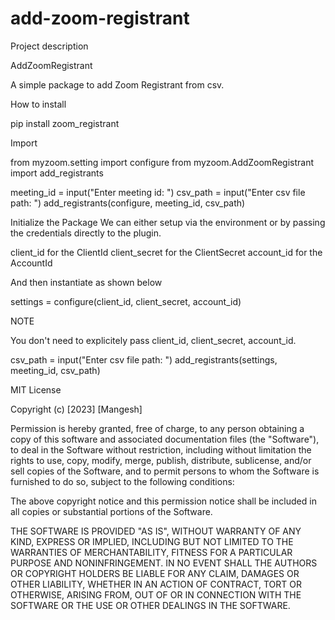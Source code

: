 # add-zoom-registrant

Project description

AddZoomRegistrant

A simple package to add Zoom Registrant from csv.

How to install

pip install zoom_registrant

Import

from myzoom.setting import configure
from myzoom.AddZoomRegistrant import add_registrants

meeting_id = input("Enter meeting id: ")
csv_path = input("Enter csv file path: ")
add_registrants(configure, meeting_id, csv_path)

Initialize the Package
We can either setup via the environment or by passing the credentials directly to the plugin.

client_id for the ClientId
client_secret for the ClientSecret
account_id for the AccountId

And then instantiate as shown below

settings = configure(client_id, client_secret, account_id)

NOTE

You don't need to explicitely pass client_id, client_secret, account_id.


csv_path = input("Enter csv file path: ")
add_registrants(settings, meeting_id, csv_path)


MIT License

Copyright (c) [2023] [Mangesh]

Permission is hereby granted, free of charge, to any person obtaining a copy
of this software and associated documentation files (the "Software"), to deal
in the Software without restriction, including without limitation the rights
to use, copy, modify, merge, publish, distribute, sublicense, and/or sell
copies of the Software, and to permit persons to whom the Software is
furnished to do so, subject to the following conditions:

The above copyright notice and this permission notice shall be included in all
copies or substantial portions of the Software.

THE SOFTWARE IS PROVIDED "AS IS", WITHOUT WARRANTY OF ANY KIND, EXPRESS OR
IMPLIED, INCLUDING BUT NOT LIMITED TO THE WARRANTIES OF MERCHANTABILITY,
FITNESS FOR A PARTICULAR PURPOSE AND NONINFRINGEMENT. IN NO EVENT SHALL THE
AUTHORS OR COPYRIGHT HOLDERS BE LIABLE FOR ANY CLAIM, DAMAGES OR OTHER
LIABILITY, WHETHER IN AN ACTION OF CONTRACT, TORT OR OTHERWISE, ARISING FROM,
OUT OF OR IN CONNECTION WITH THE SOFTWARE OR THE USE OR OTHER DEALINGS IN THE
SOFTWARE.

